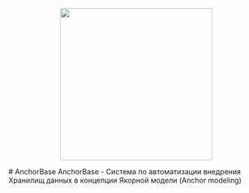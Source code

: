 <p align="center">
<img width="300" src="https://user-images.githubusercontent.com/57846789/146906105-443f8e0d-b9a9-49c3-b96e-12dc814c983f.png"/>
</p>
# AnchorBase
AnchorBase - Система по автоматизации внедрения Хранилищ данных в концепции Якорной модели (Anchor modeling)

